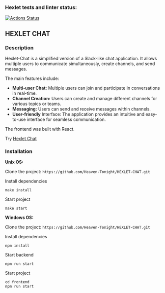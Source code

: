 ### Hexlet tests and linter status:
[![Actions Status](https://github.com/SnowFlameProd/js-react-developer-project-12/actions/workflows/hexlet-check.yml/badge.svg)](https://github.com/SnowFlameProd/js-react-developer-project-12/actions)

## HEXLET CHAT

### Description

Hexlet-Chat is a simplified version of a Slack-like chat application. It allows multiple users to communicate simultaneously, create channels, and send messages.

The main features include:

- **Multi-user Chat:** Multiple users can join and participate in conversations in real-time.
- **Channel Creation:** Users can create and manage different channels for various topics or teams.
- **Messaging:** Users can send and receive messages within channels.
- **User-friendly** Interface: The application provides an intuitive and easy-to-use interface for seamless communication.

The frontend was built with React.

Try [Hexlet Chat](https://hexlet-chat-se8h.onrender.com/)

### Installation


**Unix OS:**

Clone the project: ```https://github.com/Heaven-Tonight/HEXLET-CHAT.git```

Install dependencies

```make install```

Start project

```make start```

**Windows OS:**

Clone the project: ```https://github.com/Heaven-Tonight/HEXLET-CHAT.git```

Install dependencies

```npm install```

Start backend

```npm run start```

Start project
```
cd frontend
npm run start
``` 